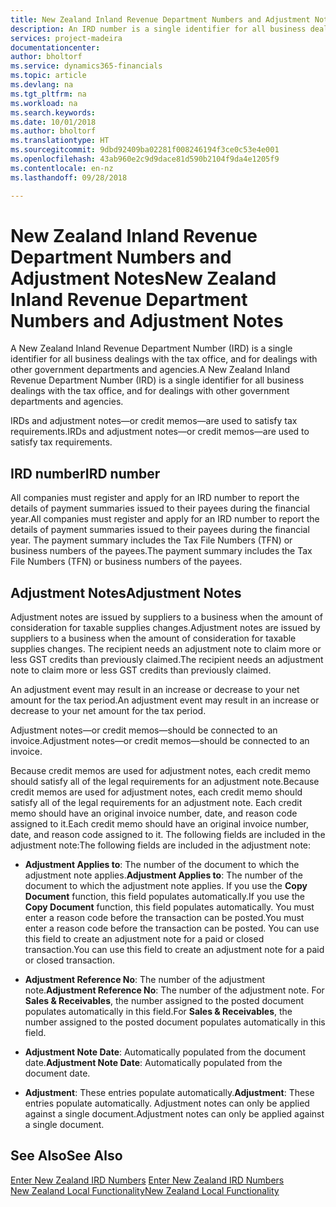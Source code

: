 ```yaml
---
title: New Zealand Inland Revenue Department Numbers and Adjustment Notes
description: An IRD number is a single identifier for all business dealings with the tax office, and for dealings with other government departments and agencies.
services: project-madeira
documentationcenter: 
author: bholtorf
ms.service: dynamics365-financials
ms.topic: article
ms.devlang: na
ms.tgt_pltfrm: na
ms.workload: na
ms.search.keywords: 
ms.date: 10/01/2018
ms.author: bholtorf
ms.translationtype: HT
ms.sourcegitcommit: 9dbd92409ba02281f008246194f3ce0c53e4e001
ms.openlocfilehash: 43ab960e2c9d9dace81d590b2104f9da4e1205f9
ms.contentlocale: en-nz
ms.lasthandoff: 09/28/2018

---
```

# <a name="new-zealand-inland-revenue-department-numbers-and-adjustment-notes"></a><span data-ttu-id="70651-103">New Zealand Inland Revenue Department Numbers and Adjustment Notes</span><span class="sxs-lookup"><span data-stu-id="70651-103">New Zealand Inland Revenue Department Numbers and Adjustment Notes</span></span>
<span data-ttu-id="70651-104">A New Zealand Inland Revenue Department Number (IRD) is a single identifier for all business dealings with the tax office, and for dealings with other government departments and agencies.</span><span class="sxs-lookup"><span data-stu-id="70651-104">A New Zealand Inland Revenue Department Number (IRD) is a single identifier for all business dealings with the tax office, and for dealings with other government departments and agencies.</span></span>  

<span data-ttu-id="70651-105">IRDs and adjustment notes—or credit memos—are used to satisfy tax requirements.</span><span class="sxs-lookup"><span data-stu-id="70651-105">IRDs and adjustment notes—or credit memos—are used to satisfy tax requirements.</span></span>  

## <a name="ird-number"></a><span data-ttu-id="70651-106">IRD number</span><span class="sxs-lookup"><span data-stu-id="70651-106">IRD number</span></span>  
<span data-ttu-id="70651-107">All companies must register and apply for an IRD number to report the details of payment summaries issued to their payees during the financial year.</span><span class="sxs-lookup"><span data-stu-id="70651-107">All companies must register and apply for an IRD number to report the details of payment summaries issued to their payees during the financial year.</span></span> <span data-ttu-id="70651-108">The payment summary includes the Tax File Numbers (TFN) or business numbers of the payees.</span><span class="sxs-lookup"><span data-stu-id="70651-108">The payment summary includes the Tax File Numbers (TFN) or business numbers of the payees.</span></span>  

## <a name="adjustment-notes"></a><span data-ttu-id="70651-109">Adjustment Notes</span><span class="sxs-lookup"><span data-stu-id="70651-109">Adjustment Notes</span></span>  
<span data-ttu-id="70651-110">Adjustment notes are issued by suppliers to a business when the amount of consideration for taxable supplies changes.</span><span class="sxs-lookup"><span data-stu-id="70651-110">Adjustment notes are issued by suppliers to a business when the amount of consideration for taxable supplies changes.</span></span> <span data-ttu-id="70651-111">The recipient needs an adjustment note to claim more or less GST credits than previously claimed.</span><span class="sxs-lookup"><span data-stu-id="70651-111">The recipient needs an adjustment note to claim more or less GST credits than previously claimed.</span></span>  

<span data-ttu-id="70651-112">An adjustment event may result in an increase or decrease to your net amount for the tax period.</span><span class="sxs-lookup"><span data-stu-id="70651-112">An adjustment event may result in an increase or decrease to your net amount for the tax period.</span></span>  

<span data-ttu-id="70651-113">Adjustment notes—or credit memos—should be connected to an invoice.</span><span class="sxs-lookup"><span data-stu-id="70651-113">Adjustment notes—or credit memos—should be connected to an invoice.</span></span>  

<span data-ttu-id="70651-114">Because credit memos are used for adjustment notes, each credit memo should satisfy all of the legal requirements for an adjustment note.</span><span class="sxs-lookup"><span data-stu-id="70651-114">Because credit memos are used for adjustment notes, each credit memo should satisfy all of the legal requirements for an adjustment note.</span></span> <span data-ttu-id="70651-115">Each credit memo should have an original invoice number, date, and reason code assigned to it.</span><span class="sxs-lookup"><span data-stu-id="70651-115">Each credit memo should have an original invoice number, date, and reason code assigned to it.</span></span> <span data-ttu-id="70651-116">The following fields are included in the adjustment note:</span><span class="sxs-lookup"><span data-stu-id="70651-116">The following fields are included in the adjustment note:</span></span>  

- <span data-ttu-id="70651-117">**Adjustment Applies to**: The number of the document to which the adjustment note applies.</span><span class="sxs-lookup"><span data-stu-id="70651-117">**Adjustment Applies to**: The number of the document to which the adjustment note applies.</span></span> <span data-ttu-id="70651-118">If you use the **Copy Document** function, this field populates automatically.</span><span class="sxs-lookup"><span data-stu-id="70651-118">If you use the **Copy Document** function, this field populates automatically.</span></span> <span data-ttu-id="70651-119">You must enter a reason code before the transaction can be posted.</span><span class="sxs-lookup"><span data-stu-id="70651-119">You must enter a reason code before the transaction can be posted.</span></span> <span data-ttu-id="70651-120">You can use this field to create an adjustment note for a paid or closed transaction.</span><span class="sxs-lookup"><span data-stu-id="70651-120">You can use this field to create an adjustment note for a paid or closed transaction.</span></span>  

- <span data-ttu-id="70651-121">**Adjustment Reference No**: The number of the adjustment note.</span><span class="sxs-lookup"><span data-stu-id="70651-121">**Adjustment Reference No**: The number of the adjustment note.</span></span> <span data-ttu-id="70651-122">For **Sales & Receivables**, the number assigned to the posted document populates automatically in this field.</span><span class="sxs-lookup"><span data-stu-id="70651-122">For **Sales & Receivables**, the number assigned to the posted document populates automatically in this field.</span></span>  

- <span data-ttu-id="70651-123">**Adjustment Note Date**: Automatically populated from the document date.</span><span class="sxs-lookup"><span data-stu-id="70651-123">**Adjustment Note Date**: Automatically populated from the document date.</span></span>  
- <span data-ttu-id="70651-124">**Adjustment**: These entries populate automatically.</span><span class="sxs-lookup"><span data-stu-id="70651-124">**Adjustment**: These entries populate automatically.</span></span> <span data-ttu-id="70651-125">Adjustment notes can only be applied against a single document.</span><span class="sxs-lookup"><span data-stu-id="70651-125">Adjustment notes can only be applied against a single document.</span></span>  

## <a name="see-also"></a><span data-ttu-id="70651-126">See Also</span><span class="sxs-lookup"><span data-stu-id="70651-126">See Also</span></span>  
<span data-ttu-id="70651-127">[Enter New Zealand IRD Numbers](how-to-enter-new-zealand-business-numbers.md) </span><span class="sxs-lookup"><span data-stu-id="70651-127">[Enter New Zealand IRD Numbers](how-to-enter-new-zealand-business-numbers.md) </span></span>  
[<span data-ttu-id="70651-128">New Zealand Local Functionality</span><span class="sxs-lookup"><span data-stu-id="70651-128">New Zealand Local Functionality</span></span>](new-zealand-local-functionality.md)


